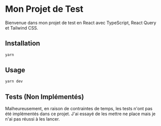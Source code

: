 # Mon Projet de Test

Bienvenue dans mon projet de test en React avec TypeScript, React Query et Tailwind CSS.

## Installation

```bash
yarn
```

## Usage

```bash
yarn dev
```

## Tests (Non Implémentés)

Malheureusement, en raison de contraintes de temps, les tests n'ont pas été implémentés dans ce projet. J'ai essayé de les mettre ne place mais je n'ai pas réussi à les lancer.
